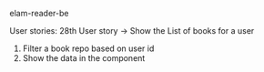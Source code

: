 elam-reader-be

User stories:
28th User story -> Show the List of books for a user
1. Filter a book repo based on user id
2. Show the data in the component
